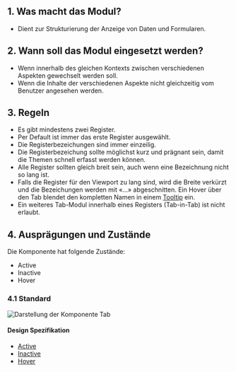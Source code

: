 ## 1. Was macht das Modul?
* Dient zur Strukturierung der Anzeige von Daten und Formularen.

## 2. Wann soll das Modul eingesetzt werden? 
* Wenn innerhalb des gleichen Kontexts zwischen verschiedenen Aspekten gewechselt werden soll.
* Wenn die Inhalte der verschiedenen Aspekte nicht gleichzeitig vom Benutzer angesehen werden.

## 3. Regeln
* Es gibt mindestens zwei Register.
* Per Default ist immer das erste Register ausgewählt.
* Die Registerbezeichungen sind immer einzeilig.
* Die Registerbezeichung sollte möglichst kurz und prägnant sein, damit die Themen schnell erfasst werden können.
* Alle Register sollten gleich breit sein, auch wenn eine Bezeichnung nicht so lang ist.
* Falls die Register für den Viewport zu lang sind, wird die Breite verkürzt und die Bezeichungen werden mit «...» abgeschnitten. Ein Hover über den Tab blendet den kompletten Namen in einem [Tooltip](https://digital.sbb.ch/de/webapps/components/tooltip) ein.
* Ein weiteres Tab-Modul innerhalb eines Registers (Tab-in-Tab) ist nicht erlaubt.

## 4. Ausprägungen und Zustände 
Die Komponente hat folgende Zustände:
* Active
* Inactive
* Hover

### 4.1 Standard
![Darstellung der Komponente Tab](https://raw.githubusercontent.com/sbb-design-systems/sbb-design-system/master/webapp/components/tab/images/tab_default.png 'class: image')

#### Design Spezifikation
* [Active](https://sbb.invisionapp.com/d/main#/console/17140415/355318571/inspect)
* [Inactive](https://sbb.invisionapp.com/d/main#/console/17140415/355318572/inspect)
* [Hover](https://sbb.invisionapp.com/d/main#/console/17140415/355318573/inspect)

